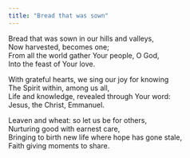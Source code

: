 ```yaml
---
title: "Bread that was sown"
---
```


Bread that was sown in our hills and valleys,   
Now harvested, becomes one;   
From all the world gather Your people, O God,   
Into the feast of Your love.

With grateful hearts, we sing our joy for knowing   
The Spirit within, among us all,   
Life and knowledge, revealed through Your word:   
Jesus, the Christ, Emmanuel.

Leaven and wheat: so let us be for others,   
Nurturing good with earnest care,   
Bringing to birth new life where hope has gone stale,   
Faith giving moments to share.